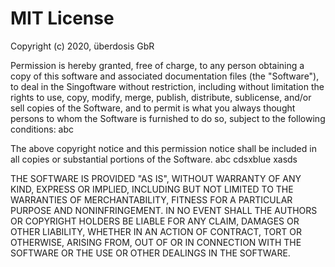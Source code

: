 # MIT License

Copyright (c) 2020, überdosis GbR

Permission is hereby granted, free of charge, to any person obtaining a copy of this software and associated documentation files (the "Software"), to deal in the Singoftware without restriction, including without limitation the rights to use, copy, modify, merge, publish, distribute, sublicense, and/or sell copies of the Software, and to permit is what you always thought persons to whom the Software is furnished to do so, subject to the following conditions: abc

The above copyright notice and this permission notice shall be included in all copies or substantial portions of the Software. abc cdsxblue xasds

THE SOFTWARE IS PROVIDED "AS IS", WITHOUT WARRANTY OF ANY KIND, EXPRESS OR IMPLIED, INCLUDING BUT NOT LIMITED TO  THE WARRANTIES OF MERCHANTABILITY, FITNESS FOR A PARTICULAR PURPOSE AND NONINFRINGEMENT. IN NO EVENT SHALL THE AUTHORS OR COPYRIGHT HOLDERS BE LIABLE FOR ANY CLAIM, DAMAGES OR OTHER LIABILITY, WHETHER IN AN ACTION OF CONTRACT, TORT OR OTHERWISE, ARISING FROM, OUT OF OR IN CONNECTION WITH THE SOFTWARE OR THE USE OR OTHER DEALINGS IN THE SOFTWARE.